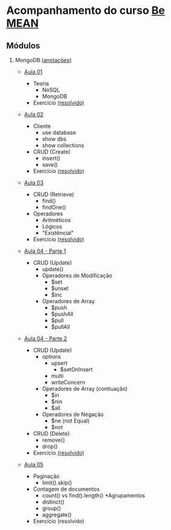 # Acompanhamento do curso [Be MEAN](https://www.youtube.com/watch?v=-ccU_-OIka4&list=PL77JVjKTJT2jyVllJeO3TZV9D5cfSvSjR)

## Módulos

1. MongoDB [(anotações)](https://github.com/igorvidottof/curso-be-mean-instagram/tree/master/01-modulo-mongodb)
	* [Aula 01](https://www.youtube.com/watch?v=leYxsEAL_yY)
		* Teoria
			* NoSQL
			* MongoDB
		* Exercício [(resolvido)](https://github.com/igorvidottof/curso-be-mean-instagram/tree/master/01-modulo-mongodb/exercicios/aula-01)

	* [Aula 02](https://www.youtube.com/watch?v=PaNVk0V2UNI)
		* Cliente
			* use database
			* show dbs
			* show collections
		* CRUD (Create)
			* insert()
			* save()
		* Exercício [(resolvido)](https://github.com/igorvidottof/curso-be-mean-instagram/tree/master/01-modulo-mongodb/exercicios/aula-02)

	* [Aula 03](https://www.youtube.com/watch?v=cIHjA1hyPPY)
		* CRUD (Retrieve)
			* find()
			* findOne()
		* Operadores
			* Aritméticos
			* Lógicos
			* "Existêncial"
		* Exercício [(resolvido)](https://github.com/igorvidottof/curso-be-mean-instagram/tree/master/01-modulo-mongodb/exercicios/aula-03)

	* [Aula 04 - Parte 1](https://www.youtube.com/watch?v=ONzJsNbv15U)
		* CRUD (Update)
			* update()
			* Operadores de Modificação
				* $set
				* $unset
				* $inc
			* Operadores de Array
				* $push
				* $pushAll
				* $pull
				* $pullAll

	* [Aula 04 - Parte 2](https://www.youtube.com/watch?v=ozbmQb6SVQk)
		* CRUD (Update)
			* options
				* upsert
					* $setOnInsert
				* multi
				* writeConcern
			* Operadores de Array (contiuação)
				* $in
				* $nin
				* $all
			* Operadores de Negação
				* $ne (not Equal)
				* $not 
		* CRUD (Delete)
			* remove()
			* drop()
		* Exercício [(resolvido)](https://github.com/igorvidottof/curso-be-mean-instagram/tree/master/01-modulo-mongodb/exercicios/aula-04)

	* [Aula 05](https://www.youtube.com/watch?v=1eHc8reT_Vk)
		* Paginação
			* limit().skip()
		* Contagem de documentos
			* count() vs find().length()
		*Agrupamentos
			* distinct()
			* group()
			* aggregate()
		* Exercício (resolvido)

		



